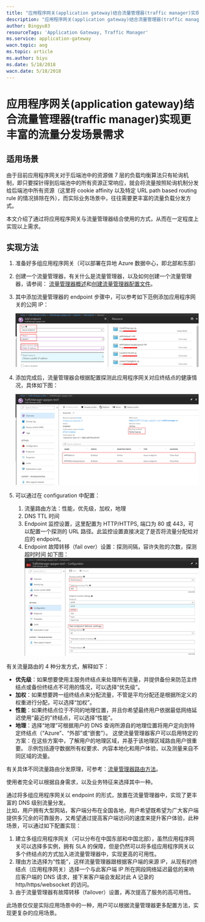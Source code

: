 ```yaml
---
title: "应用程序网关(application gateway)结合流量管理器(traffic manager)实现更丰富的流量分发场景需求"
description: "应用程序网关(application gateway)结合流量管理器(traffic manager)实现更丰富的流量分发场景需求"
author: Bingyu83
resourceTags: 'Application Gateway, Traffic Manager'
ms.service: application-gateway
wacn.topic: aog
ms.topic: article
ms.author: biyu
ms.date: 5/18/2018
wacn.date: 5/18/2018
---
```


# 应用程序网关(application gateway)结合流量管理器(traffic manager)实现更丰富的流量分发场景需求

## 适用场景

由于目前应用程序网关对于后端池中的资源做 7 层的负载均衡算法只有轮询机制，即只要探针得到后端池中的所有资源正常响应，就会将流量按照轮询机制分发给后端池中所有资源（这里将 cookie  affinity 以及特定 URL path based routing rule 的情况排除在外），而实际业务场景中，往往需要更丰富的流量负载分发方式。

本文介绍了通过将应用程序网关与流量管理器结合使用的方式，从而在一定程度上实现以上需求。

## 实现方法

1. 准备好多组应用程序网关（可以部署在异地 Azure 数据中心，即北部和东部）

2. 创建一个流量管理器，有关什么是流量管理器，以及如何创建一个流量管理器，请参阅： [流量管理器概述](https://docs.azure.cn/zh-cn/traffic-manager/traffic-manager-overview)和[创建流量管理器配置文件](https://docs.azure.cn/zh-cn/traffic-manager/traffic-manager-create-profile)。

3. 其中添加流量管理器的 endpoint 步骤中，可以参考如下范例添加应用程序网关的公网 IP：

    ![01](media/aog-application-gateway-howto-combine-traffic-manager-realize-scenario-requirements/01.png)

4. 添加完成后，流量管理器会根据配置探测此应用程序网关对应终结点的健康情况，具体如下图：

    ![02](media/aog-application-gateway-howto-combine-traffic-manager-realize-scenario-requirements/02.png)

5. 可以通过在 configuration 中配置：

    1. 流量路由方法：性能，优先级，加权，地理
    2. DNS TTL 时间
    3. Endpoint 监控设置，这里配置为 HTTP/HTTPS, 端口为 80 或 443，可以配置一个探测的 URL 路径。此监控设置直接决定了是否将流量分配给对应的 endpoint。
    4. Endpoint 故障转移（fail over）设置：探测间隔，容许失败的次数，探测超时时间
    如下图：
        ![03](media/aog-application-gateway-howto-combine-traffic-manager-realize-scenario-requirements/03.png)

有关流量路由的 4 种分发方式，解释如下：

- **优先级**：如果想要使用主服务终结点来处理所有流量，并提供备份来防范主终结点或备份终结点不可用的情况，可以选择“优先级”。
- **加权**：如果想要跨一组终结点来分配流量，不管是平均分配还是根据所定义的权重进行分配，可以选择“加权”。
- **性能**：如果终结点位于不同的地理位置，并且你希望最终用户依据最低网络延迟使用“最近的”终结点，可以选择“性能”。
- **地理**：选择“地理”可根据用户的 DNS 查询所源自的地理位置将用户定向到特定终结点（“Azure”、“外部”或“嵌套”）。 这使流量管理器客户可以启用特定的方案：在这些方案中，了解用户的地理区域，并基于该地理区域路由用户很重要。 示例包括遵守数据所有权要求、内容本地化和用户体验，以及测量来自不同区域的流量。

有关具体不同流量路由分发原理，可参考：[流量管理器路由方法](https://docs.azure.cn/zh-cn/traffic-manager/traffic-manager-routing-methods)。

使用者完全可以根据自身需求，以及业务特征来选择其中一种。

通过将多组应用程序网关以 endpoint 的形式，放置在流量管理器中，实现了更丰富的 DNS 级别流量分发。<br>
比如，用户拥有大型网站，客户端分布在全国各地，用户希望既希望为广大客户端提供多冗余的可靠服务，又希望通过提高客户端访问的速度来提升客户体验，此种场景，可以通过如下配置实现：

1. 建立多组应用程序网关（可以分布在中国东部和中国北部），虽然应用程序网关可以选择多实例，拥有 SLA 的保障，但是仍然可以将多组应用程序网关以多个终结点的方式加入进流量管理器中，实现更高的可用性。
2. 理由方法选择为“性能”，这样流量管理器跟根据客户端的来源 IP，从现有的终结点（应用程序网关）选择一个与此客户端 IP 所在网段网络延迟最低的来响应客户端的 DNS 请求，接下来客户端会发起对此 A 记录的 http/https/websocket 的访问。
3. 由于流量管理器有故障转移（failover）设置，再次提高了服务的高可用性。

此场景仅仅是实际应用场景中的一种，用户可以根据流量管理器更多配置方法，实现更复杂的应用场景。